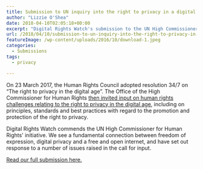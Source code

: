 ```yaml
---
title: Submission to UN inquiry into the right to privacy in a digital age
author: "Lizzie O'Shea"
date: 2018-04-10T02:05:18+00:00
excerpt: "Digital Rights Watch's submission to the UN High Commissioner for Human Rights' inquiry into human rights challenges relating to the right to privacy in the digital age."
url: /2018/04/10/submission-to-un-inquiry-into-the-right-to-privacy-in-a-digital-age/
featureImage: /wp-content/uploads/2016/10/download-1.jpeg
categories:
  - Submissions
tags:
  - privacy

---
```

<p class="p1">
  On 23 March 2017, the Human Rights Council adopted resolution 34/7 on &#8220;The right to privacy in the digital age&#8221;. The Office of the High Commissioner for Human Rights <a href="http://www.ohchr.org/EN/Issues/DigitalAge/Pages/ReportPrivacy.aspx">then invited input on human rights challenges relating to the right to privacy in the digital age</a>, including on principles, standards and best practices with regard to the promotion and protection of the right to privacy.
</p>

<p class="p1">
  Digital Rights Watch commends the UN High Commissioner for Human Rights' initiative. We see a fundamental connection between freedom of expression, digital privacy and a free and open internet, and have set out response to a number of issues raised in the call for input.
</p>

[Read our full submission here.][1]

 [1]: /wp-content/uploads/2018/04/DRW-Submission-OHCHR-right-to-privacy-in-the-digital-age.pdf
